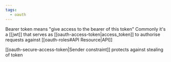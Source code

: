 ```yaml
---
tags:
  - oauth
---
```

Bearer token means "give access to the bearer of this token"
Commonly it's a [[jwt]] that serves as [[oauth-access-token|access_token]] to authorise requests against [[oauth-roles#API Resource|API]]

[[oauth-secure-access-token|Sender constraint]] protects against stealing of token
